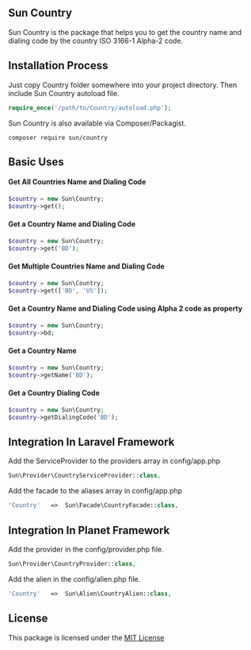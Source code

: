 ## Sun Country

Sun Country is the package that helps you to get the country name and dialing code by the country ISO 3166-1 Alpha-2 code.

## Installation Process
 
Just copy Country folder somewhere into your project directory. Then include Sun Country autoload file.        
 
```php
require_once('/path/to/Country/autoload.php');
```

Sun Country is also available via Composer/Packagist.

```
composer require sun/country
```
 
## Basic Uses

#### Get All Countries Name and Dialing Code

```php
$country = new Sun\Country;
$country->get();
```

#### Get a Country Name and Dialing Code

```php
$country = new Sun\Country;
$country->get('BD');
```

#### Get Multiple Countries Name and Dialing Code

```php
$country = new Sun\Country;
$country->get(['BD', 'US']);
```

#### Get a Country Name and Dialing Code using Alpha 2 code as property

```php
$country = new Sun\Country;
$country->bd;
```


#### Get a Country Name

```php
$country = new Sun\Country;
$country->getName('BD');
```

#### Get a Country Dialing Code

```php
$country = new Sun\Country;
$country->getDialingCode('BD');
```

## Integration In Laravel Framework

Add the ServiceProvider to the providers array in config/app.php

```php
Sun\Provider\CountryServiceProvider::class,
```

Add the facade to the aliases array in config/app.php

```php
'Country'   =>  Sun\Facade\CountryFacade::class,
```

## Integration In Planet Framework

Add the provider in the config/provider.php file.

```php
Sun\Provider\CountryProvider::class,
```

Add the alien in the config/alien.php file.

```php
'Country'   =>  Sun\Alien\CountryAlien::class,
```


## License
This package is licensed under the [MIT License](https://github.com/iftekhersunny/Country/blob/master/LICENSE)
